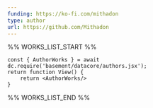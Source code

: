 ```yaml
---
funding: https://ko-fi.com/mithadon
type: author
url: https://github.com/Mithadon
---
```



%% WORKS_LIST_START %%

```datacorejsx
const { AuthorWorks } = await dc.require('basement/datacore/authors.jsx');
return function View() {
    return <AuthorWorks/>
}
```
%% WORKS_LIST_END %%